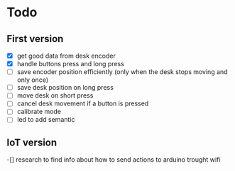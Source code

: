 # Todo

## First version

- [x] get good data from desk encoder
- [x] handle buttons press and long press
- [ ] save encoder position efficiently (only when the desk stops moving and only once)
- [ ] save desk position on long press
- [ ] move desk on short press
- [ ] cancel desk movement if a button is pressed
- [ ] calibrate mode
- [ ] led to add semantic

## IoT version

-[] research to find info about how to send actions to arduino trought wifi
